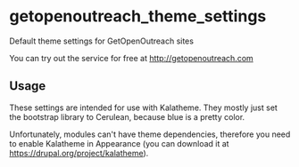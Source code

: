 # getopenoutreach_theme_settings
Default theme settings for GetOpenOutreach sites

You can try out the service for free at http://getopenoutreach.com

## Usage

These settings are intended for use with Kalatheme. They mostly just set the bootstrap library to Cerulean, because blue is a pretty color.

Unfortunately, modules can't have theme dependencies, therefore you need to enable Kalatheme in Appearance (you can download it at https://drupal.org/project/kalatheme).
